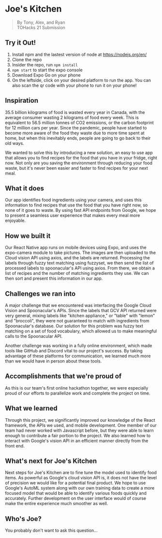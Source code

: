 # Joe's Kitchen

> By Tony, Alex, and Ryan  
> TOHacks 21 Submission

## Try it Out!
1. Install npm and the lastest version of node at https://nodejs.org/en/
2. Clone the repo
3. Insider the repo, run `npm install`
4. `npm start` to start the expo console
5. Download Expo Go on your phone
6. On the leftside, click on your desired platform to run the app. You can also scan the qr code with your phone to run it on your phone!

## Inspiration
35.5 billion kilograms of food is wasted every year in Canada, with the average consumer wasting 2 kilograms of food every week. This is equivalent to 56.5 million tonnes of CO2 emissions, or the carbon footprint for 12 million cars per year. Since the pandemic, people have started to become more aware of the food they waste due to more time spent at home, but when this inevitably ends, people are going to go back to their old ways.

We wanted to solve this by introducing a new solution, an easy to use app that allows you to find recipes for the food that you have in your fridge, right now. Not only are you saving the environment through reducing your food waste, but it's never been easier and faster to find recipes for your next meal.

## What it does
Our app identifies food ingredients using your camera, and uses this information to find recipes that use the food that you have right now, so none of it goes to waste. By using fast API endpoints from Google, we hope to present a seamless user experience that makes every meal more enjoyable.

## How we built it
Our React Native app runs on mobile devices using Expo, and uses the expo-camera module to take pictures. The images are then uploaded to the Cloud vision API using axios, and the labels are returned. Processing the labels through fuzzy text matching using fuzzyset, we then send the list of processed labels to spoonacular's API using axios. From there, we obtain a list of recipes and the number of matching ingredients they use. We can then sort and present this information in our app.

## Challenges we ran into
A major challenge that we encountered was interfacing the Google Cloud Vision and Spoonacular's APIs. Since the labels that GCV API returned were very general, mixing labels like "kitchen appliance," or "table" with "lemon" and "broccoli", they were not guaranteed to match with ingredients from Spoonacular's database. Our solution for this problem was fuzzy text matching on a set of food vocabulary, which allowed us to make meaningful calls to the Spoonacular API.

Another challenge was working in a fully online environment, which made tools like GitHub and Discord vital to our project's success. By taking advantage of these platforms for communication, we learned much more than we would have in person about these tools.

## Accomplishments that we're proud of
As this is our team's first online hackathon together, we were especially proud of our efforts to parallelize work and complete the project on time.

## What we learned
Through this project, we significantly improved our knowledge of the React framework, the APIs we used, and mobile development. One member of our team had never worked with Javascript before, but they were able to learn enough to contribute a fair portion to the project. We also learned how to interact with Google's vision API in an efficient manner directly from the front end.

## What's next for Joe's Kitchen
Next steps for Joe's Kitchen are to fine tune the model used to identify food items. As powerful as Google's cloud vision API is, it does not have the level of precision we would like for a potential final product. We hope to use Google's AutoML system along with our own training data to create a more focused model that would be able to identify various foods quickly and accurately. Further development on the user interface would of course make the entire experience much smoother as well.

## Who's Joe?
You probably don't want to ask this question...
